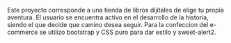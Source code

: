 Este proyecto corresponde a una tienda de libros dijitales de elige tu propia aventura. El usuario se encuentra activo en el desarrollo de la historia, siendo el que decide que camino desea seguir. 
Para la confeccion del e-commerce se utilizo bootstrap y CSS puro para dar estilo y sweet-alert2. 